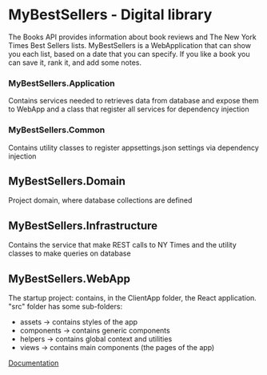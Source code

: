 
# MyBestSellers - Digital library

The Books API provides information about book reviews and The New York Times Best Sellers lists. MyBestSellers is a WebApplication that can show you each list, based on a date that you can specify. If you like a book you can save it, rank it, and add some notes.
### MyBestSellers.Application
Contains services needed to retrieves data from database and expose them to WebApp and a class that register all services for dependency injection

### MyBestSellers.Common
Contains utility classes to register appsettings.json settings via dependency injection 

## MyBestSellers.Domain
Project domain, where database collections are defined

## MyBestSellers.Infrastructure
Contains the service that make REST calls to NY Times and the utility classes to make queries on database

## MyBestSellers.WebApp
The startup project: contains, in the ClientApp folder, the React application. 
"src" folder has some sub-folders:
- assets → contains styles of the app
- components → contains generic components
- helpers → contains global context and utilities
- views → contains main components (the pages of the app)


[Documentation](https://docs.google.com/document/d/1qIguqPaVFa8e87m96mzDuF_hMD1U1YjrNFKfECpfdMU/edit?usp=sharing)